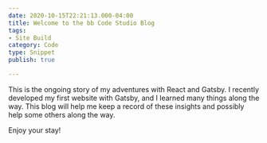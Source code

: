 ```yaml
---
date: 2020-10-15T22:21:13.000-04:00
title: Welcome to the bb Code Studio Blog
tags:
- Site Build
category: Code
type: Snippet
publish: true

---
```

This is the ongoing story of my adventures with React and Gatsby.  I recently developed my first website with Gatsby, and I learned many things along the way.   This blog will help me keep a record of these insights and possibly help some others along the way.

Enjoy  your stay!